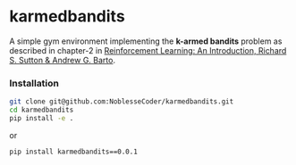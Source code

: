 # karmedbandits
A simple gym environment implementing the **k-armed bandits** problem as described in chapter-2 in  [Reinforcement Learning: An Introduction, Richard S. Sutton & Andrew G. Barto](https://mitpress.mit.edu/books/reinforcement-learning-second-edition).

### Installation

```bash
git clone git@github.com:NoblesseCoder/karmedbandits.git
cd karmedbandits
pip install -e .
```

or 

```bash
pip install karmedbandits==0.0.1
```

